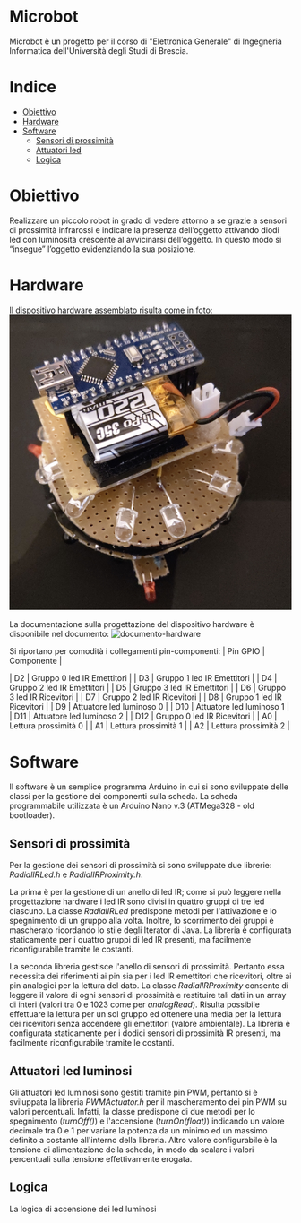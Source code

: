 # Microbot
Microbot è un progetto per il corso di "Elettronica Generale" di Ingegneria Informatica dell'Università degli Studi di Brescia.

# Indice
* [Obiettivo](#Obiettivo)
* [Hardware](#Hardware)
* [Software](#Software)
  * [Sensori di prossimità](#Sensori-di-prossimità)
  * [Attuatori led](#Attuatori-led)
  * [Logica](#Logica)
 
 # Obiettivo
 Realizzare un piccolo robot in grado di vedere attorno a se grazie a sensori di prossimità infrarossi e indicare la presenza dell’oggetto attivando diodi led con luminosità crescente al avvicinarsi dell’oggetto. In questo modo si “insegue” l’oggetto evidenziando la sua posizione.
 
 # Hardware
 Il dispositivo hardware assemblato risulta come in foto:
 ![foto-robot-assemblato](9033F920-3C97-49E8-BFDF-C0AB97DF32C4.jpeg)
 
 La documentazione sulla progettazione del dispositivo hardware è disponibile nel documento:
 ![documento-hardware]()
 
 Si riportano per comodità i collegamenti pin-componenti:
 | Pin GPIO | Componente |
 
 | D2       | Gruppo 0 led IR Emettitori |
 | D3       | Gruppo 1 led IR Emettitori |
 | D4       | Gruppo 2 led IR Emettitori |
 | D5       | Gruppo 3 led IR Emettitori |
 | D6       | Gruppo 3 led IR Ricevitori |
 | D7       | Gruppo 2 led IR Ricevitori |
 | D8       | Gruppo 1 led IR Ricevitori |
 | D9       | Attuatore led luminoso 0   |
 | D10      | Attuatore led luminoso 1   |
 | D11      | Attuatore led luminoso 2   |
 | D12      | Gruppo 0 led IR Ricevitori |
 | A0       | Lettura prossimità 0       |
 | A1       | Lettura prossimità 1       |
 | A2       | Lettura prossimità 2       |
 
 # Software
 Il software è un semplice programma Arduino in cui si sono sviluppate delle classi per la gestione dei componenti sulla scheda.
 La scheda programmabile utilizzata è un Arduino Nano v.3 (ATMega328 - old bootloader).
 
 ## Sensori di prossimità
 Per la gestione dei sensori di prossimità si sono sviluppate due librerie: _RadialIRLed.h_ e _RadialIRProximity.h_.

La prima è per la gestione di un anello di led IR; come si può leggere nella progettazione hardware i led IR sono divisi in quattro gruppi di tre led ciascuno. La classe _RadialIRLed_ predispone metodi per l'attivazione e lo spegnimento di un gruppo alla volta. Inoltre, lo scorrimento dei gruppi è mascherato ricordando lo stile degli Iterator di Java.
La libreria è configurata staticamente per i quattro gruppi di led IR presenti, ma facilmente riconfigurabile tramite le costanti.

La seconda libreria gestisce l'anello di sensori di prossimità. Pertanto essa necessita dei riferimenti ai pin sia per i led IR emettitori che ricevitori, oltre ai pin analogici per la lettura del dato.
La classe _RadialIRProximity_ consente di leggere il valore di ogni sensori di prossimità e restituire tali dati in un array di interi (valori tra 0 e 1023 come per _analogRead_). Risulta possibile effettuare la lettura per un sol gruppo ed ottenere una media per la lettura dei ricevitori senza accendere gli emettitori (valore ambientale).
La libreria è configurata staticamente per i dodici sensori di prossimità IR presenti, ma facilmente riconfigurabile tramite le costanti.
 
 ## Attuatori led luminosi
 Gli attuatori led luminosi sono gestiti tramite pin PWM, pertanto si è sviluppata la libreria _PWMActuator.h_ per il mascheramento dei pin PWM su valori percentuali. Infatti, la classe predispone di due metodi per lo spegnimento (_turnOff()_) e l'accensione (_turnOn(float)_) indicando un valore decimale tra 0 e 1 per variare la potenza da un minimo ed un massimo definito a costante all'interno della libreria. Altro valore configurabile è la tensione di alimentazione della scheda, in modo da scalare i valori percentuali sulla tensione effettivamente erogata.
 
 ## Logica
 La logica di accensione dei led luminosi
